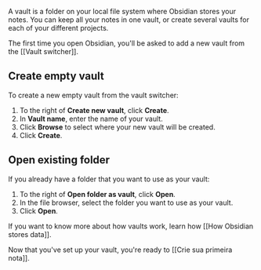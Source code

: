 A vault is a folder on your local file system where Obsidian stores your notes. You can keep all your notes in one vault, or create several vaults for each of your different projects.

The first time you open Obsidian, you'll be asked to add a new vault from the [[Vault switcher]].

## Create empty vault

To create a new empty vault from the vault switcher:

1. To the right of **Create new vault**, click **Create**.
2. In **Vault name**, enter the name of your vault.
3. Click **Browse** to select where your new vault will be created.
4. Click **Create**.

## Open existing folder

If you already have a folder that you want to use as your vault:

1. To the right of **Open folder as vault**, click **Open**.
2. In the file browser, select the folder you want to use as your vault.
3. Click **Open**.

If you want to know more about how vaults work, learn how [[How Obsidian stores data]].

Now that you've set up your vault, you're ready to [[Crie sua primeira nota]].
